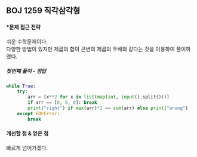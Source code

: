 ## BOJ 1259 직각삼각형

#### *문제 접근 전략
쉬운 수학문제이다.  
다양한 방법이 있지만 제곱의 합이 큰변의 제곱의 두배와 같다는 것을 이용하여 풀이하였다.

##### 첫번째 풀이 - 정답
```python
while True:
    try:
        arr = [x**2 for x in list(map(int, input().split()))]
        if arr == [0, 0, 0]: break
        print("right") if max(arr)*2 == sum(arr) else print("wrong")
    except EOFError:
        break
```

#### 개선할 점 & 얻은 점
빠르게 넘어가겠다.